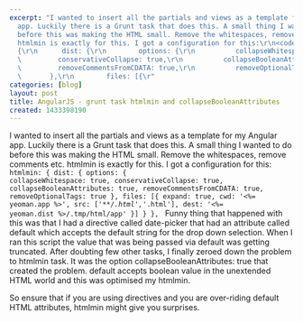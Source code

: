 ```yaml
---
excerpt: "I wanted to insert all the partials and views as a template for my Angular
  app. Luckily there is a Grunt task that does this. A small thing I wanted to do
  before this was making the HTML small. Remove the whitespaces, remove comments etc.
  htmlmin is exactly for this. I got a configuration for this:\r\n<code>\r\nhtmlmin:
  {\r\n      dist: {\r\n        options: {\r\n          collapseWhitespace: true,\r\n
  \         conservativeCollapse: true,\r\n          collapseBooleanAttributes: true,\r\n
  \         removeCommentsFromCDATA: true,\r\n          removeOptionalTags: true\r\n
  \       },\r\n        files: [{\r"
categories: [blog]
layout: post
title: AngularJS - grunt task htmlmin and collapseBooleanAttributes
created: 1433398190
---
```

I wanted to insert all the partials and views as a template for my Angular app. Luckily there is a Grunt task that does this. A small thing I wanted to do before this was making the HTML small. Remove the whitespaces, remove comments etc. htmlmin is exactly for this. I got a configuration for this:
<code>
htmlmin: {
      dist: {
        options: {
          collapseWhitespace: true,
          conservativeCollapse: true,
          collapseBooleanAttributes: true,
          removeCommentsFromCDATA: true,
          removeOptionalTags: true
        },
        files: [{
          expand: true,
          cwd: '<%= yeoman.app %>',
          src: ['**/*.html','*.html'],
          dest: '<%= yeoman.dist %>/.tmp/html/app'
        }]
      }
    },
</code>
Funny thing that happened with this was that I had a directive called date-picker that had an attribute called default which accepts the default string for the drop down selection. When I ran this script the value that was being passed via default was getting truncated. After doubting few other tasks, I finally zeroed down the problem to htmlmin task. It was the option collapseBooleanAttributes: true that created the problem. default accepts boolean value in the unextended HTML world and this was optimised my htmlmin.

So ensure that if you are using directives and you are over-riding default HTML attributes, htmlmin might give you surprises.
